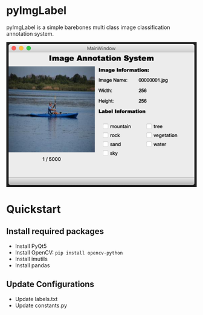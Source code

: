# pyImgLabel

pyImgLabel is a simple barebones multi class image classification annotation system.

![image](documentation/demo_sample.png)

# Quickstart
## Install required packages
- Install PyQt5
- Install OpenCV: `pip install opencv-python`
- Install imutils
- Install pandas

## Update Configurations
- Update labels.txt
- Update constants.py

